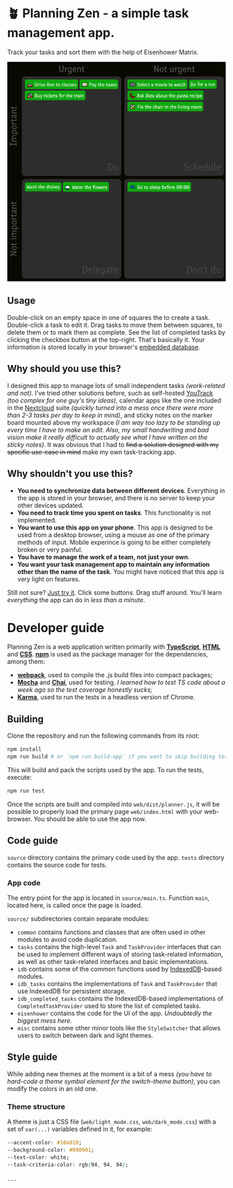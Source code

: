 # 🪴 Planning Zen - a simple task management app.

Track your tasks and sort them with the help of Eisenhower Matrix.

![A screenshot of the app](screenshots/dark_mode.png)

## Usage

Double-click on an empty space in one of squares the to create a task. Double-click a task to edit it. Drag tasks to
move them between squares, to delete them or to mark them as complete. See the list of completed tasks by clicking the 
checkbox button at the top-right. That's basically it. Your information is stored locally in your browser's
[embedded database](https://developer.mozilla.org/en-US/docs/Web/API/IndexedDB_API).

## Why should you use this?

I designed this app to manage lots of small independent tasks _(work-related and not)._ I've tried other solutions
before, such as self-hosted [YouTrack](https://www.jetbrains.com/youtrack/) _(too complex for one guy's tiny ideas)_,
calendar apps like the one included in the [Nextcloud](https://nextcloud.com/) suite _(quickly turned into a mess once
there were more than 2-3 tasks per day to keep in mind)_, and sticky notes on the marker board mounted above my
workspace _(I am way too lazy to be standing up every time I have to make an edit. Also, my small handwriting and bad
vision make it really difficult to actually see what I have written on the sticky notes)_. It was obvious that I had to
~~find a solution designed with my specific use-case in mind~~ make my own task-tracking app.

## Why shouldn't you use this?

- __You need to synchronize data between different devices__. Everything in the app is stored in your browser, and there
is no server to keep your other devices updated.
- __You need to track time you spent on tasks__. This functionality is not implemented.
- __You want to use this app on your phone__. This app is designed to be used from a desktop browser, using a mouse as
one of the primary methods of input. Mobile experince is going to be either completely broken or very painful.
- __You have to manage the work of a team, not just your own__.
- __You want your task management app to maintain any information other than the name of the task__. You might have
noticed that this app is very light on features.

Still not sure? [Just try it](https://f3d0rov.github.io/planning-zen/). Click some buttons. Drag stuff around. You'll learn
_everything_ the app can do in _less than a minute_.

# Developer guide

Planning Zen is a web application written primarily with __[TypeScript](https://www.typescriptlang.org/)__,
__[HTML](https://www.youtube.com/watch?v=dQw4w9WgXcQ)__ and __[CSS](https://developer.mozilla.org/en-US/docs/Web/CSS)__.
__[npm](https://docs.npmjs.com/about-npm)__ is used as the package manager for the dependencies, among them:

- __[webpack](https://webpack.js.org/)__, used to compile the .js build files into compact packages;
- __[Mocha](https://mochajs.org/)__ and __[Chai](https://www.chaijs.com/)__, used for testing. _I learned how to test TS
code about a week ago so the test coverage honestly sucks;_
- __[Karma](https://karma-runner.github.io/latest/index.html)__, used to run the tests in a headless version of Chrome.

## Building

Clone the repository and run the following commands from its root:

```bash
npm install
npm run build # or `npm run build-app` if you want to skip building tests
```

This will build and pack the scripts used by the app. To run the tests, execute:

```bash
npm run test
```

Once the scripts are built and compiled into `web/dist/planner.js`, it will be possible to properly load the primary
page `web/index.html` with your web-browser. You should be able to use the app now.

## Code guide

`source` directory contains the primary code used by the app. `tests` directory contains the source code for tests.

### App code

The entry point for the app is located in `source/main.ts`. Function `main`, located here, is called once the page is
loaded.

`source/` subdirectories contain separate modules:

- `common` contains functions and classes that are often used in other modules to avoid code duplication.
- `tasks` contains the high-level `Task` and `TaskProvider` interfaces that can be used to implement different ways of
storing task-related information, as well as other task-related interfaces and basic implementations.
- `idb` contains some of the common functions used by
[IndexedDB](https://developer.mozilla.org/en-US/docs/Web/API/IndexedDB_API)-based modules.
- `idb_tasks` contains the implementations of `Task` and `TaskProvider` that use IndexedDB for persistent storage.
- `idb_completed_tasks` contains the IndexedDB-based implementations of `CompletedTaskProvider` used to store the list
of completed tasks.
- `eisenhower` contains the code for the UI of the app. _Undoubtedly the biggest mess here_.
- `misc` contains some other minor tools like the `StyleSwitcher` that allows users to switch between dark and light
themes.


## Style guide

While adding new themes at the moment is a bit of a mess _(you have to hard-code a theme symbol element for the
switch-theme button)_, you can modify the colors in an old one.

### Theme structure

A theme is just a CSS file (`web/light_mode.css`, `web/dark_mode.css`) with a set of `var(...)` variables defined in it,
for example:

```css
--accent-color: #10a810;
--background-color: #090901;
--text-color: white;
--task-criteria-color: rgb(94, 94, 94);

...
```
